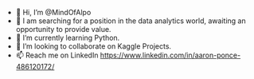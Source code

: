 - 👋 Hi, I’m @MindOfAlpo
- 👀 I am searching for a position in the data analytics world, awaiting an opportunity to provide value.
- 🌱 I’m currently learning Python.
- 💞️ I’m looking to collaborate on Kaggle Projects. 
- 📫 Reach me on LinkedIn https://www.linkedin.com/in/aaron-ponce-486120172/



